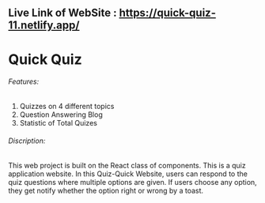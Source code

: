 ## Live Link of WebSite : https://quick-quiz-11.netlify.app/

# Quick Quiz

###### Features: 
 1. Quizzes on 4 different topics
 2. Question Answering Blog
 3. Statistic of Total Quizes
 
###### Discription:
 
This web project is built on the React class of components. This is a quiz application website. In this Quiz-Quick Website, users can respond to the quiz questions where multiple options are given. If users choose any option, they get notify whether the option right or wrong by a toast. 






